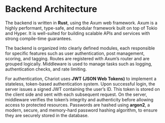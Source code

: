 # Backend Architecture

The backend is written in **Rust**, using the Axum web framework. Axum is a highly performant, type-safe, and modular framework built on top of Tokio and Hyper. It is well-suited for building scalable APIs and services with strong compile-time guarantees.

The backend is organized into clearly defined modules, each responsible for specific features such as user authentication, post management, scoring, and tagging. Routes are registered with Axum’s router and are grouped logically. Middleware is used to manage tasks such as logging, authentication checks, and rate limiting.

For authentication, Chariot uses **JWT (JSON Web Tokens)** to implement a stateless, token-based authentication system. Upon successful login, the server issues a signed JWT containing the user’s ID. This token is stored on the client side and sent with each subsequent request. On the server, middleware verifies the token’s integrity and authenticity before allowing access to protected resources. Passwords are hashed using **argon2**, a modern, secure, and memory-hard password hashing algorithm, to ensure they are securely stored in the database.
